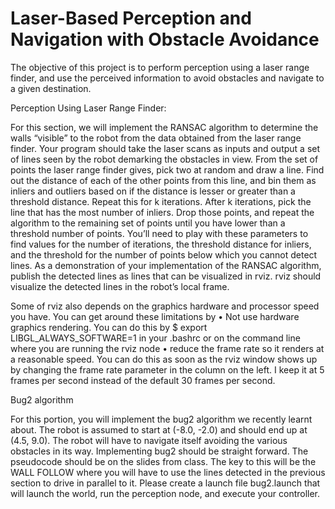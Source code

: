 
Laser-Based Perception and Navigation with Obstacle Avoidance
==============================================================================================

The objective of this project is to perform perception using a laser range finder, and
use the perceived information to avoid obstacles and navigate to a given destination.

Perception Using Laser Range Finder:

For this section, we will implement the RANSAC algorithm to determine the walls “visible”
to the robot from the data obtained from the laser range finder. Your program should
take the laser scans as inputs and output a set of lines seen by the robot demarking the
obstacles in view.
From the set of points the laser range finder gives, pick two at random and draw a line. Find out the distance of each of the
other points from this line, and bin them as inliers and outliers based on if the distance
is lesser or greater than a threshold distance. Repeat this for k iterations. After k
iterations, pick the line that has the most number of inliers. Drop those points, and
repeat the algorithm to the remaining set of points until you have lower than a threshold
number of points. You’ll need to play with these parameters to find values for the number
of iterations, the threshold distance for inliers, and the threshold for the number of points
below which you cannot detect lines.
As a demonstration of your implementation of the RANSAC algorithm,
publish the detected lines as lines that can be visualized in rviz. rviz should visualize the
detected lines in the robot’s local frame.

Some of rviz also depends on the graphics hardware and processor speed you have. You can get around these limitations by
• Not use hardware graphics rendering. You can do this by
$ export LIBGL_ALWAYS_SOFTWARE=1
in your .bashrc or on the command line where you are running the rviz node
• reduce the frame rate so it renders at a reasonable speed. You can do this as soon
as the rviz window shows up by changing the frame rate parameter in the column
on the left. I keep it at 5 frames per second instead of the default 30 frames per
second.

Bug2 algorithm

For this portion, you will implement the bug2 algorithm we recently learnt about. The
robot is assumed to start at (-8.0, -2.0) and should end up at (4.5, 9.0). The robot
will have to navigate itself avoiding the various obstacles in its way. Implementing bug2
should be straight forward. The pseudocode should be on the slides from class. The key
to this will be the WALL FOLLOW where you will have to use the lines detected in the
previous section to drive in parallel to it. Please create a launch file bug2.launch that
will launch the world, run the perception node, and execute your controller.

